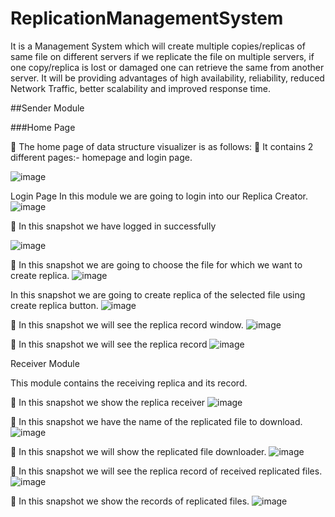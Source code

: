 # ReplicationManagementSystem

It is a Management System which will create multiple copies/replicas of same file on different servers if we replicate the file on multiple servers,  if one copy/replica is lost or damaged one can retrieve the same from 
another server. It will be providing  advantages of high availability, reliability, reduced Network Traffic, better scalability and improved  response time.

##Sender Module

###Home Page

	The home page of data structure visualizer is as follows:
	It contains 2 different pages:- homepage and login page.

![image](https://user-images.githubusercontent.com/69362478/122636291-1bb83c80-d106-11eb-8fef-bc96c50930b4.png)
 
Login Page
In this module we are going to login into our Replica Creator.
![image](https://user-images.githubusercontent.com/69362478/122636320-4aceae00-d106-11eb-8cf3-17ce31c36b06.png)

	In this snapshot we have logged in successfully

![image](https://user-images.githubusercontent.com/69362478/122636344-72257b00-d106-11eb-9382-adb794b47321.png)

	In this snapshot we are going to choose the file for which we want to create replica.
![image](https://user-images.githubusercontent.com/69362478/122636351-7baee300-d106-11eb-9c14-e26fb129056b.png)

In this  snapshot we are going to create replica of the selected file using create replica button.
![image](https://user-images.githubusercontent.com/69362478/122636368-8f5a4980-d106-11eb-9f48-431b477fd740.png)

	In this snapshot we will see the  replica record window.
![image](https://user-images.githubusercontent.com/69362478/122636380-9d0fcf00-d106-11eb-8d8d-9683869fc2a1.png)


	In this snapshot we will see the replica record
![image](https://user-images.githubusercontent.com/69362478/122636387-a9942780-d106-11eb-92b5-a4dc1a182fec.png)


Receiver Module
 
This module contains the receiving replica and its record.

	In this snapshot we show the replica receiver 
![image](https://user-images.githubusercontent.com/69362478/122636412-c4669c00-d106-11eb-9aa5-72395d6e08ec.png)

	In this snapshot we have the name of the replicated file to download. 
![image](https://user-images.githubusercontent.com/69362478/122636426-d0eaf480-d106-11eb-869f-579025ed7566.png)

	In this snapshot we will show the replicated file downloader. 
![image](https://user-images.githubusercontent.com/69362478/122636435-e2cc9780-d106-11eb-869b-2c6882a2ced7.png)

	In this snapshot we will see the replica record of received replicated files.
![image](https://user-images.githubusercontent.com/69362478/122636446-f1b34a00-d106-11eb-86de-aa541daca89f.png)

	In this snapshot we show the records of replicated files.
![image](https://user-images.githubusercontent.com/69362478/122636453-fed03900-d106-11eb-9b45-63263767574c.png)



